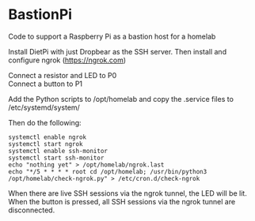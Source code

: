 # BastionPi
Code to support a Raspberry Pi as a bastion host for a homelab

Install DietPi with just Dropbear as the SSH server. Then install and configure ngrok (https://ngrok.com)  

Connect a resistor and LED to P0  
Connect a button to P1  

Add the Python scripts to /opt/homelab and copy the .service files to /etc/systemd/system/  

Then do the following:  
```systemctl daemon-reload
systemctl enable ngrok
systemctl start ngrok
systemctl enable ssh-monitor
systemctl start ssh-monitor
echo "nothing yet" > /opt/homelab/ngrok.last
echo "*/5 * * * * root cd /opt/homelab; /usr/bin/python3 /opt/homelab/check-ngrok.py" > /etc/cron.d/check-ngrok
```

When there are live SSH sessions via the ngrok tunnel, the LED will be lit.  
When the button is pressed, all SSH sessions via the ngrok tunnel are disconnected.
